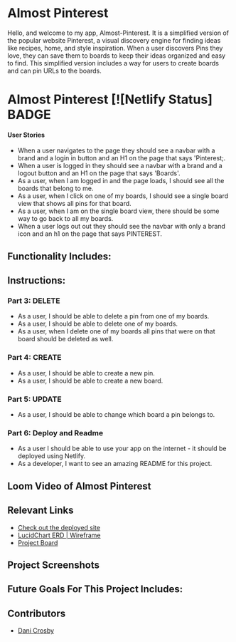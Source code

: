 # Almost Pinterest

Hello, and welcome to my app, Almost-Pinterest. It is a simplified version of the popular website Pinterest, a visual discovery engine for finding ideas like recipes, home, and style inspiration. When a user discovers Pins they love, they can save them to boards to keep their ideas organized and easy to find. This simplified version includes a way for users to create boards and can pin URLs to the boards.
# Almost Pinterest [![Netlify Status] BADGE
#### User Stories
* When a user navigates to the page they should see a navbar with a brand and a login in button and an H1 on the page that says 'Pinterest;.
* When a user is logged in they should see a navbar with a brand and a logout button and an H1 on the page that says 'Boards'.
* As a user, when I am logged in and the page loads, I should see all the boards that belong to me.
* As a user, when I click on one of my boards, I should see a single board view that shows all pins for that board.
* As a user, when I am on the single board view, there should be some way to go back to all my boards.
* When a user logs out out they should see the navbar with only a brand icon and an h1 on the page that says PINTEREST.

## Functionality Includes: 
## Instructions:

### Part 3: DELETE
* As a user, I should be able to delete a pin from one of my boards.
* As a user, I should be able to delete one of my boards.
* As a user, when I delete one of my boards all pins that were on that board should be deleted as well.

### Part 4: CREATE
* As a user, I should be able to create a new pin.
* As a user, I should be able to create a new board.

### Part 5: UPDATE
* As a user, I should be able to change which board a pin belongs to.

### Part 6: Deploy and Readme
* As a user I should be able to use your app on the internet - it should be deployed using Netlify.
* As a developer, I want to see an amazing README for this project.

## Loom Video of Almost Pinterest


## Relevant Links
- [Check out the deployed site](NETLIFY)
- [LucidChart ERD | Wireframe](https://app.lucidchart.com/lucidchart/0f011832-9e4d-4de2-909d-ee4861d86393/edit?shared=true&page=900gQMxo9jeG#)
- [Project Board](https://lucid.app/lucidchart/df341155-9f7f-47a6-88a4-15a8ec907d35/edit?page=0_0#)


## Project Screenshots


## Future Goals For This Project Includes: 


## Contributors
- [Dani Crosby](https://github.com/danicrosby)
